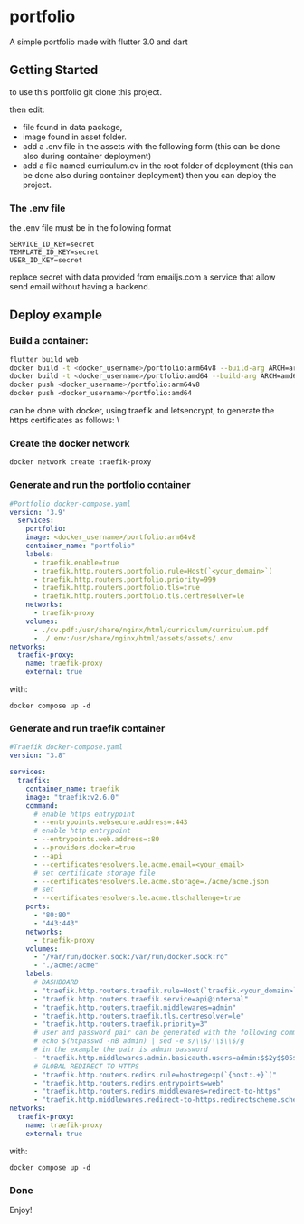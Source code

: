 # portfolio

A simple portfolio made with flutter 3.0 and dart

## Getting Started

to use this portfolio git clone this project.

then edit:

- file found in data package,
- image found in asset folder.
- add a .env file in the assets with the following form (this can be done also during container
  deployment)
- add a file named curriculum.cv in the root folder of deployment (this can be done also during
  container deployment)
  then you can deploy the project.

### The .env file

the .env file must be in the following format

```text
SERVICE_ID_KEY=secret
TEMPLATE_ID_KEY=secret
USER_ID_KEY=secret
```

replace secret with data provided from emailjs.com a service that allow send email without having a
backend.

## Deploy example

### Build a container:

```bash
flutter build web
docker build -t <docker_username>/portfolio:arm64v8 --build-arg ARCH=arm64v8 .
docker build -t <docker_username>/portfolio:amd64 --build-arg ARCH=amd64 .
docker push <docker_username>/portfolio:arm64v8
docker push <docker_username>/portfolio:amd64
```

can be done with docker, using traefik and letsencrypt, to generate the https certificates as
follows: \

### Create the docker network

```shell
docker network create traefik-proxy
```

### Generate and run the portfolio container

```yaml
#Portfolio docker-compose.yaml
version: '3.9'
  services:
    portfolio:
    image: <docker_username>/portfolio:arm64v8
    container_name: "portfolio"
    labels:
      - traefik.enable=true
      - traefik.http.routers.portfolio.rule=Host(`<your_domain>`)
      - traefik.http.routers.portfolio.priority=999
      - traefik.http.routers.portfolio.tls=true
      - traefik.http.routers.portfolio.tls.certresolver=le
    networks:
      - traefik-proxy
    volumes:
      - ./cv.pdf:/usr/share/nginx/html/curriculum/curriculum.pdf
      - ./.env:/usr/share/nginx/html/assets/assets/.env
networks:
  traefik-proxy:
    name: traefik-proxy
    external: true
```

with:

```shell
docker compose up -d
```

### Generate and run traefik container

```yaml
#Traefik docker-compose.yaml
version: "3.8"

services:
  traefik:
    container_name: traefik
    image: "traefik:v2.6.0"
    command:
      # enable https entrypoint
      - --entrypoints.websecure.address=:443
      # enable http entrypoint
      - --entrypoints.web.address=:80
      - --providers.docker=true
      - --api
      - --certificatesresolvers.le.acme.email=<your_email>
      # set certificate storage file
      - --certificatesresolvers.le.acme.storage=./acme/acme.json
      # set 
      - --certificatesresolvers.le.acme.tlschallenge=true
    ports:
      - "80:80"
      - "443:443"
    networks:
      - traefik-proxy
    volumes:
      - "/var/run/docker.sock:/var/run/docker.sock:ro"
      - "./acme:/acme"
    labels:
      # DASHBOARD
      - "traefik.http.routers.traefik.rule=Host(`traefik.<your_domain>`)"
      - "traefik.http.routers.traefik.service=api@internal"
      - "traefik.http.routers.traefik.middlewares=admin"
      - "traefik.http.routers.traefik.tls.certresolver=le"
      - "traefik.http.routers.traefik.priority=3"
      # user and password pair can be generated with the following command:
      # echo $(htpasswd -nB admin) | sed -e s/\\$/\\$\\$/g
      # in the example the pair is admin password
      - "traefik.http.middlewares.admin.basicauth.users=admin:$$2y$$05$$XO3CQLaJ4cvHCRGUqXuRD.ZjndikVMKsD9E.yEgCS2dRWve0y2EQm"
      # GLOBAL REDIRECT TO HTTPS
      - "traefik.http.routers.redirs.rule=hostregexp(`{host:.+}`)"
      - "traefik.http.routers.redirs.entrypoints=web"
      - "traefik.http.routers.redirs.middlewares=redirect-to-https"
      - "traefik.http.middlewares.redirect-to-https.redirectscheme.scheme=https"
networks:
  traefik-proxy:
    name: traefik-proxy
    external: true
```

with:

```shell
docker compose up -d
```

### Done

Enjoy!